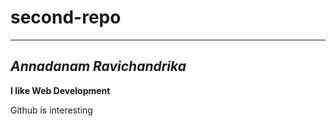 # second-repo
---
***Annadanam Ravichandrika***
---
**I like Web Development**

Github is interesting
